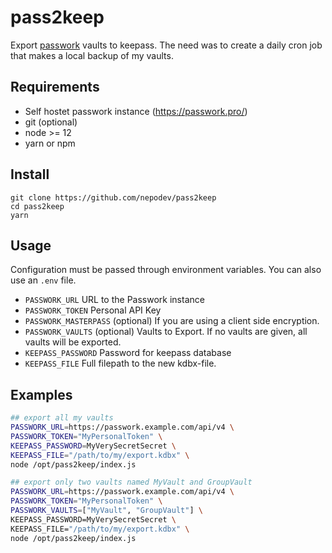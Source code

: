 # pass2keep

Export [passwork](https://passwork.pro/) vaults to keepass. The need was to create a daily cron job that makes a local backup of my vaults.  

## Requirements

* Self hostet passwork instance (https://passwork.pro/)
* git (optional)
* node >= 12
* yarn or npm

## Install

```shell
git clone https://github.com/nepodev/pass2keep
cd pass2keep
yarn
```

## Usage

Configuration must be passed through environment variables. You can also use an `.env` file.

* `PASSWORK_URL` URL to the Passwork instance
* `PASSWORK_TOKEN` Personal API Key
* `PASSWORK_MASTERPASS` (optional) If you are using a client side encryption.
* `PASSWORK_VAULTS` (optional) Vaults to Export. If no vaults are given, all vaults will be exported. 
* `KEEPASS_PASSWORD` Password for keepass database
* `KEEPASS_FILE` Full filepath to the new kdbx-file.

## Examples

```bash
## export all my vaults
PASSWORK_URL=https://passwork.example.com/api/v4 \
PASSWORK_TOKEN="MyPersonalToken" \
KEEPASS_PASSWORD=MyVerySecretSecret \
KEEPASS_FILE="/path/to/my/export.kdbx" \
node /opt/pass2keep/index.js
```

```bash
## export only two vaults named MyVault and GroupVault
PASSWORK_URL=https://passwork.example.com/api/v4 \
PASSWORK_TOKEN="MyPersonalToken" \
PASSWORK_VAULTS=["MyVault", "GroupVault"] \
KEEPASS_PASSWORD=MyVerySecretSecret \
KEEPASS_FILE="/path/to/my/export.kdbx" \
node /opt/pass2keep/index.js
```
